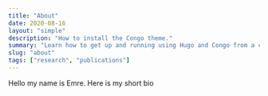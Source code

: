 ```yaml
---
title: "About"
date: 2020-08-16
layout: "simple"
description: "How to install the Congo theme."
summary: "Learn how to get up and running using Hugo and Congo from a completely blank state. It's the best place to start if you're a new user."
slug: "about"
tags: ["research", "publications"]
---
```


Hello my name is Emre. Here is my short bio



[congo]: https://jpanther.github.io/congo/
[Flake]: https://nixos.wiki/wiki/Flakes
[Fly.io]: https://fly.io
[Github Action]: https://github.com/jnsgruk/jnsgr.uk/blob/main/.github/workflows/publish.yaml
[Go]: https://go.dev/
[gosherve]: https://github.com/jnsgruk/gosherve
[Hugo]: https://gohugo.io
[Nix]: https://nixos.org/
